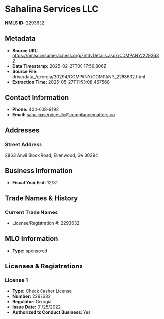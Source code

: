 # Sahalina Services LLC

**NMLS ID:** 2293632

## Metadata
- **Source URL:** https://nmlsconsumeraccess.org/EntityDetails.aspx/COMPANY/2293632
- **Data Timestamp:** 2025-02-27T00:17:56.806Z
- **Source File:** drive/data_/georgia/30294/COMPANY/COMPANY_2293632.html
- **Extraction Time:** 2025-05-27T11:53:08.467568

## Contact Information
- **Phone:** 404-608-9192
- **Email:** sahalinaservicesllc@compliancematters.co

## Addresses
### Street Address
2863 Anvil Block Road; Ellenwood, GA 30294

## Business Information
- **Fiscal Year End:** 12/31

## Trade Names & History
### Current Trade Names
- License/Registration #: 2293632

## MLO Information
- **Type:** sponsored

## Licenses & Registrations

### License 1
- **Type:** Check Casher License
- **Number:** 2293632
- **Regulator:** Georgia
- **Issue Date:** 01/25/2022
- **Authorized to Conduct Business:** Yes
